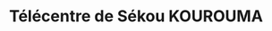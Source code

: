 ---
title: "Télécentre de Sékou KOUROUMA"
url: /macenta/telecentre-de-sekou-kourouma/
shop: Handy
---